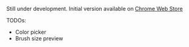 Still under development. Initial version available on [Chrome Web Store](https://chrome.google.com/webstore/detail/tab-sketch/aaehojfphgdpkelaoojecodjeoeoimpm)

TODOs:
- Color picker
- Brush size preview
